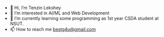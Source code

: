 - 👋 Hi, I’m Tenzin Lekshey
- 👀 I’m interested in AI/ML and Web Development
- 🌱 I’m currently learning some programming as 1st year CSDA student at NSUT.
- 📫 How to reach me bestg4u@gmail.com

<!---
Tenlekshe/Tenlekshe is a ✨ special ✨ repository because its `README.md` (this file) appears on your GitHub profile.
You can click the Preview link to take a look at your changes.
--->
